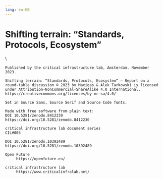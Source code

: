 ```yaml
---
lang: en-GB
---
```

# Shifting terrain: “Standards, Protocols, Ecosystem”

<section id="colophon">
\ 

    Published by the critical infrastructure lab, Amsterdam, November 2023.

    Shifting terrain: “Standards, Protocols, Ecosystem” — Report on a round-table discussion © 2023 by Maxigas & Alek Tarkowski is licensed under Attribution-NonCommercial-ShareAlike 4.0 International.
    https://creativecommons.org/licenses/by-nc-sa/4.0/

    Set in Source Sans, Source Serif and Source Code fonts.
    
    Made with free software from plain text:
    DOI 10.5281/zenodo.8412230
    https://doi.org/10.5281/zenodo.8412230
    
    critical infrastructure lab document series
    CIL#005 

    DOI 10.5281/zenodo.10392489
    https://doi.org/10.5281/zenodo.10392489
    
    Open Future
         https://openfuture.eu/

    critical infrastructure lab
         https://www.criticalinfralab.net/

<!-- This work was generously supported by funding from the Ford Foundation [grant number 144895, 2022], the Omidyar Network and the Internet Society Foundation [ISOC, grant number G-202208-06454]. -->

</div>


